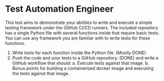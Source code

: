 # Test Automation Engineer

This test aims to demonstrate your abilities to write and execute a simple testing framework under the GitHub CI/CD runners. The included repository has a single Python file with several functions inside that require basic tests. You can use any framework you are familiar with to write tests for these functions.

1. Write tests for each function inside the Python file. (Mostly DONE)
2. Push the code and your tests to a GitHub repository. (DONE)
   and write a GitHub workflow that should:
   a. Execute tests against that image.
   b. Bonus points for building a containerized docker image and executing the tests against that image.
